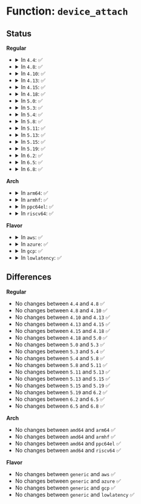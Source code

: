 # Function: <code>device_attach</code>

## Status
<b>Regular</b>
<ul>
<li>
<details>
<summary>In <code>4.4</code>: ✅</summary>

```c
int device_attach(struct device *dev);
```

**Collision:** Unique Global

**Inline:** No

**Transformation:** False

**Instances:**

```
In drivers/base/dd.c (ffffffff8154ba80)
Location: drivers/base/dd.c:610
Inline: False
Direct callers:
  - drivers/pci/bus.c:pci_bus_add_device
  - drivers/acpi/scan.c:acpi_bus_attach
  - drivers/acpi/scan.c:acpi_scan_init
  - drivers/acpi/scan.c:acpi_scan_init
  - drivers/acpi/acpi_processor.c:acpi_processor_add
  - drivers/base/bus.c:bus_rescan_devices_helper
  - drivers/usb/core/devio.c:proc_ioctl
  - drivers/input/serio/serio.c:serio_find_driver
```
**Symbols:**

```
ffffffff8154ba80-ffffffff8154ba92: device_attach (STB_GLOBAL)
```
</details>
</li>
<li>
<details>
<summary>In <code>4.8</code>: ✅</summary>

```c
int device_attach(struct device *dev);
```

**Collision:** Unique Global

**Inline:** No

**Transformation:** False

**Instances:**

```
In drivers/base/dd.c (ffffffff8159d7a0)
Location: drivers/base/dd.c:690
Inline: False
Direct callers:
  - drivers/pci/bus.c:pci_bus_add_device
  - drivers/acpi/scan.c:acpi_scan_init
  - drivers/acpi/scan.c:acpi_scan_init
  - drivers/acpi/scan.c:acpi_bus_attach
  - drivers/acpi/acpi_processor.c:acpi_processor_add
  - drivers/base/bus.c:bus_rescan_devices_helper
  - drivers/usb/core/devio.c:proc_ioctl
  - drivers/input/serio/serio.c:serio_find_driver
```
**Symbols:**

```
ffffffff8159d7a0-ffffffff8159d7b2: device_attach (STB_GLOBAL)
```
</details>
</li>
<li>
<details>
<summary>In <code>4.10</code>: ✅</summary>

```c
int device_attach(struct device *dev);
```

**Collision:** Unique Global

**Inline:** No

**Transformation:** False

**Instances:**

```
In drivers/base/dd.c (ffffffff815cbb20)
Location: drivers/base/dd.c:714
Inline: False
Direct callers:
  - drivers/pci/bus.c:pci_bus_add_device
  - drivers/acpi/scan.c:acpi_scan_init
  - drivers/acpi/scan.c:acpi_scan_init
  - drivers/acpi/scan.c:acpi_bus_attach
  - drivers/acpi/acpi_processor.c:acpi_processor_add
  - drivers/base/bus.c:bus_rescan_devices_helper
  - drivers/usb/core/devio.c:proc_ioctl
  - drivers/input/serio/serio.c:serio_find_driver
```
**Symbols:**

```
ffffffff815cbb20-ffffffff815cbb32: device_attach (STB_GLOBAL)
```
</details>
</li>
<li>
<details>
<summary>In <code>4.13</code>: ✅</summary>

```c
int device_attach(struct device *dev);
```

**Collision:** Unique Global

**Inline:** No

**Transformation:** False

**Instances:**

```
In drivers/base/dd.c (ffffffff815e06f0)
Location: drivers/base/dd.c:721
Inline: False
Direct callers:
  - drivers/pci/bus.c:pci_bus_add_device
  - drivers/acpi/scan.c:acpi_scan_init
  - drivers/acpi/scan.c:acpi_scan_init
  - drivers/acpi/scan.c:acpi_bus_attach
  - drivers/acpi/acpi_processor.c:acpi_processor_add
  - drivers/base/bus.c:bus_rescan_devices_helper
  - drivers/usb/core/devio.c:proc_ioctl
  - drivers/input/serio/serio.c:serio_find_driver
```
**Symbols:**

```
ffffffff815e06f0-ffffffff815e0702: device_attach (STB_GLOBAL)
```
</details>
</li>
<li>
<details>
<summary>In <code>4.15</code>: ✅</summary>

```c
int device_attach(struct device *dev);
```

**Collision:** Unique Global

**Inline:** No

**Transformation:** False

**Instances:**

```
In drivers/base/dd.c (ffffffff816477c0)
Location: drivers/base/dd.c:758
Inline: False
Direct callers:
  - drivers/pci/bus.c:pci_bus_add_device
  - drivers/acpi/scan.c:acpi_scan_init
  - drivers/acpi/scan.c:acpi_scan_init
  - drivers/acpi/scan.c:acpi_bus_register_early_device
  - drivers/acpi/scan.c:acpi_bus_attach
  - drivers/acpi/acpi_processor.c:acpi_processor_add
  - drivers/base/bus.c:bus_rescan_devices_helper
  - drivers/usb/core/devio.c:proc_ioctl
  - drivers/input/serio/serio.c:serio_find_driver
```
**Symbols:**

```
ffffffff816477c0-ffffffff816477d2: device_attach (STB_GLOBAL)
```
</details>
</li>
<li>
<details>
<summary>In <code>4.18</code>: ✅</summary>

```c
int device_attach(struct device *dev);
```

**Collision:** Unique Global

**Inline:** No

**Transformation:** False

**Instances:**

```
In drivers/base/dd.c (ffffffff81682cb0)
Location: drivers/base/dd.c:772
Inline: False
Direct callers:
  - drivers/pci/bus.c:pci_bus_add_device
  - drivers/acpi/scan.c:acpi_scan_init
  - drivers/acpi/scan.c:acpi_scan_init
  - drivers/acpi/scan.c:acpi_bus_register_early_device
  - drivers/acpi/scan.c:acpi_bus_attach
  - drivers/acpi/acpi_processor.c:acpi_processor_add
  - drivers/base/bus.c:bus_rescan_devices_helper
  - drivers/usb/core/devio.c:proc_ioctl
  - drivers/input/serio/serio.c:serio_find_driver
```
**Symbols:**

```
ffffffff81682cb0-ffffffff81682cc2: device_attach (STB_GLOBAL)
```
</details>
</li>
<li>
<details>
<summary>In <code>5.0</code>: ✅</summary>

```c
int device_attach(struct device *dev);
```

**Collision:** Unique Global

**Inline:** No

**Transformation:** False

**Instances:**

```
In drivers/base/dd.c (ffffffff816a28f0)
Location: drivers/base/dd.c:859
Inline: False
Direct callers:
  - drivers/pci/bus.c:pci_bus_add_device
  - drivers/acpi/scan.c:acpi_scan_init
  - drivers/acpi/scan.c:acpi_scan_init
  - drivers/acpi/scan.c:acpi_bus_register_early_device
  - drivers/acpi/scan.c:acpi_bus_attach
  - drivers/acpi/acpi_processor.c:acpi_processor_add
  - drivers/base/bus.c:bus_rescan_devices_helper
  - drivers/usb/core/devio.c:proc_ioctl
  - drivers/input/serio/serio.c:serio_find_driver
```
**Symbols:**

```
ffffffff816a28f0-ffffffff816a2902: device_attach (STB_GLOBAL)
```
</details>
</li>
<li>
<details>
<summary>In <code>5.3</code>: ✅</summary>

```c
int device_attach(struct device *dev);
```

**Collision:** Unique Global

**Inline:** No

**Transformation:** False

**Instances:**

```
In drivers/base/dd.c (ffffffff816db6a0)
Location: drivers/base/dd.c:921
Inline: False
Direct callers:
  - drivers/pci/bus.c:pci_bus_add_device
  - drivers/acpi/scan.c:acpi_scan_init
  - drivers/acpi/scan.c:acpi_scan_init
  - drivers/acpi/scan.c:acpi_bus_register_early_device
  - drivers/acpi/scan.c:acpi_bus_attach
  - drivers/acpi/acpi_processor.c:acpi_processor_add
  - drivers/base/bus.c:bus_rescan_devices_helper
  - drivers/input/serio/serio.c:serio_find_driver
```
**Symbols:**

```
ffffffff816db6a0-ffffffff816db6b2: device_attach (STB_GLOBAL)
```
</details>
</li>
<li>
<details>
<summary>In <code>5.4</code>: ✅</summary>

```c
int device_attach(struct device *dev);
```

**Collision:** Unique Global

**Inline:** No

**Transformation:** False

**Instances:**

```
In drivers/base/dd.c (ffffffff816ff670)
Location: drivers/base/dd.c:936
Inline: False
Direct callers:
  - drivers/pci/bus.c:pci_bus_add_device
  - drivers/acpi/scan.c:acpi_scan_init
  - drivers/acpi/scan.c:acpi_scan_init
  - drivers/acpi/scan.c:acpi_bus_register_early_device
  - drivers/acpi/scan.c:acpi_bus_attach
  - drivers/acpi/acpi_processor.c:acpi_processor_add
  - drivers/base/bus.c:bus_rescan_devices_helper
  - drivers/input/serio/serio.c:serio_find_driver
```
**Symbols:**

```
ffffffff816ff670-ffffffff816ff682: device_attach (STB_GLOBAL)
```
</details>
</li>
<li>
<details>
<summary>In <code>5.8</code>: ✅</summary>

```c
int device_attach(struct device *dev);
```

**Collision:** Unique Global

**Inline:** No

**Transformation:** False

**Instances:**

```
In drivers/base/dd.c (ffffffff817b9970)
Location: drivers/base/dd.c:910
Inline: False
Direct callers:
  - drivers/pci/bus.c:pci_bus_add_device
  - drivers/acpi/scan.c:acpi_bus_scan_fixed
  - drivers/acpi/scan.c:acpi_bus_scan_fixed
  - drivers/acpi/scan.c:acpi_bus_register_early_device
  - drivers/acpi/scan.c:acpi_bus_attach
  - drivers/acpi/acpi_processor.c:acpi_processor_add
  - drivers/base/bus.c:device_reprobe
  - drivers/input/serio/serio.c:serio_unregister_driver
  - drivers/input/serio/serio.c:serio_reconnect_subtree
  - drivers/input/serio/serio.c:drvctl_store
  - drivers/input/serio/serio.c:serio_handle_event
  - drivers/input/serio/serio.c:serio_handle_event
```
**Symbols:**

```
ffffffff817b9970-ffffffff817b9982: device_attach (STB_GLOBAL)
```
</details>
</li>
<li>
<details>
<summary>In <code>5.11</code>: ✅</summary>

```c
int device_attach(struct device *dev);
```

**Collision:** Unique Global

**Inline:** No

**Transformation:** False

**Instances:**

```
In drivers/base/dd.c (ffffffff817ce9a0)
Location: drivers/base/dd.c:956
Inline: False
Direct callers:
  - drivers/pci/bus.c:pci_bus_add_device
  - drivers/acpi/scan.c:acpi_bus_scan_fixed
  - drivers/acpi/scan.c:acpi_bus_scan_fixed
  - drivers/acpi/scan.c:acpi_bus_register_early_device
  - drivers/acpi/scan.c:acpi_bus_attach
  - drivers/acpi/acpi_processor.c:acpi_processor_add
  - drivers/base/bus.c:device_reprobe
  - drivers/input/serio/serio.c:serio_unregister_driver
  - drivers/input/serio/serio.c:serio_reconnect_subtree
  - drivers/input/serio/serio.c:drvctl_store
  - drivers/input/serio/serio.c:serio_handle_event
  - drivers/input/serio/serio.c:serio_handle_event
```
**Symbols:**

```
ffffffff817ce9a0-ffffffff817ce9b2: device_attach (STB_GLOBAL)
```
</details>
</li>
<li>
<details>
<summary>In <code>5.13</code>: ✅</summary>

```c
int device_attach(struct device *dev);
```

**Collision:** Unique Global

**Inline:** No

**Transformation:** False

**Instances:**

```
In drivers/base/dd.c (ffffffff817b23b0)
Location: drivers/base/dd.c:977
Inline: False
Direct callers:
  - drivers/pci/bus.c:pci_bus_add_device
  - drivers/acpi/scan.c:acpi_scan_init
  - drivers/acpi/scan.c:acpi_scan_init
  - drivers/acpi/scan.c:acpi_bus_register_early_device
  - drivers/acpi/scan.c:acpi_bus_attach
  - drivers/acpi/acpi_processor.c:acpi_processor_add
  - drivers/base/bus.c:device_reprobe
  - drivers/input/serio/serio.c:serio_unregister_driver
  - drivers/input/serio/serio.c:serio_reconnect_subtree
  - drivers/input/serio/serio.c:drvctl_store
  - drivers/input/serio/serio.c:serio_handle_event
  - drivers/input/serio/serio.c:serio_handle_event
```
**Symbols:**

```
ffffffff817b23b0-ffffffff817b23c2: device_attach (STB_GLOBAL)
```
</details>
</li>
<li>
<details>
<summary>In <code>5.15</code>: ✅</summary>

```c
int device_attach(struct device *dev);
```

**Collision:** Unique Global

**Inline:** No

**Transformation:** False

**Instances:**

```
In drivers/base/dd.c (ffffffff8183b790)
Location: drivers/base/dd.c:1011
Inline: False
Direct callers:
  - drivers/pci/bus.c:pci_bus_add_device
  - drivers/acpi/scan.c:acpi_scan_init
  - drivers/acpi/scan.c:acpi_scan_init
  - drivers/acpi/scan.c:acpi_bus_register_early_device
  - drivers/acpi/scan.c:acpi_bus_attach
  - drivers/acpi/acpi_processor.c:acpi_processor_add
  - drivers/base/bus.c:bus_rescan_devices_helper
  - drivers/input/serio/serio.c:serio_unregister_driver
  - drivers/input/serio/serio.c:serio_reconnect_subtree
  - drivers/input/serio/serio.c:drvctl_store
  - drivers/input/serio/serio.c:serio_handle_event
  - drivers/input/serio/serio.c:serio_handle_event
```
**Symbols:**

```
ffffffff8183b790-ffffffff8183b7a2: device_attach (STB_GLOBAL)
```
</details>
</li>
<li>
<details>
<summary>In <code>5.19</code>: ✅</summary>

```c
int device_attach(struct device *dev);
```

**Collision:** Unique Global

**Inline:** No

**Transformation:** False

**Instances:**

```
In drivers/base/dd.c (ffffffff8197dd60)
Location: drivers/base/dd.c:1030
Inline: False
Direct callers:
  - drivers/pci/bus.c:pci_bus_add_device
  - drivers/acpi/scan.c:acpi_bus_scan_fixed
  - drivers/acpi/scan.c:acpi_bus_scan_fixed
  - drivers/acpi/scan.c:acpi_bus_register_early_device
  - drivers/acpi/scan.c:acpi_bus_attach
  - drivers/acpi/acpi_processor.c:acpi_processor_add
  - drivers/base/bus.c:bus_rescan_devices_helper
  - drivers/usb/core/devio.c:proc_ioctl
  - drivers/input/serio/serio.c:serio_unregister_driver
  - drivers/input/serio/serio.c:serio_reconnect_subtree
  - drivers/input/serio/serio.c:drvctl_store
  - drivers/input/serio/serio.c:serio_handle_event
  - drivers/input/serio/serio.c:serio_handle_event
```
**Symbols:**

```
ffffffff8197dd60-ffffffff8197dd7a: device_attach (STB_GLOBAL)
```
</details>
</li>
<li>
<details>
<summary>In <code>6.2</code>: ✅</summary>

```c
int device_attach(struct device *dev);
```

**Collision:** Unique Global

**Inline:** No

**Transformation:** False

**Instances:**

```
In drivers/base/dd.c (ffffffff81aeb5f0)
Location: drivers/base/dd.c:1049
Inline: False
Direct callers:
  - drivers/pci/bus.c:pci_bus_add_device
  - drivers/acpi/scan.c:acpi_bus_scan_fixed
  - drivers/acpi/scan.c:acpi_bus_scan_fixed
  - drivers/acpi/scan.c:acpi_bus_register_early_device
  - drivers/acpi/scan.c:acpi_bus_attach
  - drivers/acpi/acpi_processor.c:acpi_processor_add
  - drivers/base/bus.c:bus_rescan_devices_helper
  - drivers/usb/core/devio.c:proc_ioctl
  - drivers/input/serio/serio.c:serio_unregister_driver
  - drivers/input/serio/serio.c:serio_reconnect_subtree
  - drivers/input/serio/serio.c:drvctl_store
  - drivers/input/serio/serio.c:serio_handle_event
```
**Symbols:**

```
ffffffff81aeb5f0-ffffffff81aeb60a: device_attach (STB_GLOBAL)
```
</details>
</li>
<li>
<details>
<summary>In <code>6.5</code>: ✅</summary>

```c
int device_attach(struct device *dev);
```

**Collision:** Unique Global

**Inline:** No

**Transformation:** False

**Instances:**

```
In drivers/base/dd.c (ffffffff81b398c0)
Location: drivers/base/dd.c:1071
Inline: False
Direct callers:
  - drivers/pci/bus.c:pci_bus_add_device
  - drivers/acpi/scan.c:acpi_bus_scan_fixed
  - drivers/acpi/scan.c:acpi_bus_scan_fixed
  - drivers/acpi/scan.c:acpi_bus_register_early_device
  - drivers/acpi/scan.c:acpi_bus_attach
  - drivers/acpi/acpi_processor.c:acpi_processor_add
  - drivers/base/bus.c:bus_rescan_devices_helper
  - drivers/usb/core/devio.c:proc_ioctl
  - drivers/input/serio/serio.c:serio_unregister_driver
  - drivers/input/serio/serio.c:serio_reconnect_subtree
  - drivers/input/serio/serio.c:drvctl_store
  - drivers/input/serio/serio.c:serio_handle_event
```
**Symbols:**

```
ffffffff81b398c0-ffffffff81b398da: device_attach (STB_GLOBAL)
```
</details>
</li>
<li>
<details>
<summary>In <code>6.8</code>: ✅</summary>

```c
int device_attach(struct device *dev);
```

**Collision:** Unique Global

**Inline:** No

**Transformation:** False

**Instances:**

```
In drivers/base/dd.c (ffffffff81b91380)
Location: drivers/base/dd.c:1071
Inline: False
Direct callers:
  - drivers/pci/bus.c:pci_bus_add_device
  - drivers/acpi/scan.c:acpi_bus_scan_fixed
  - drivers/acpi/scan.c:acpi_bus_scan_fixed
  - drivers/acpi/scan.c:acpi_bus_register_early_device
  - drivers/acpi/scan.c:acpi_bus_attach
  - drivers/acpi/acpi_processor.c:acpi_processor_add
  - drivers/base/bus.c:bus_rescan_devices_helper
  - drivers/usb/core/devio.c:proc_ioctl
  - drivers/input/serio/serio.c:serio_unregister_driver
  - drivers/input/serio/serio.c:serio_reconnect_subtree
  - drivers/input/serio/serio.c:drvctl_store
  - drivers/input/serio/serio.c:serio_handle_event
```
**Symbols:**

```
ffffffff81b91380-ffffffff81b9139a: device_attach (STB_GLOBAL)
```
</details>
</li>
</ul>
<b>Arch</b>
<ul>
<li>
<details>
<summary>In <code>arm64</code>: ✅</summary>

```c
int device_attach(struct device *dev);
```

**Collision:** Unique Global

**Inline:** No

**Transformation:** False

**Instances:**

```
In drivers/base/dd.c (ffff8000108ea798)
Location: drivers/base/dd.c:936
Inline: False
Direct callers:
  - drivers/bus/fsl-mc/dprc-driver.c:dprc_scan_objects
  - drivers/pci/bus.c:pci_bus_add_device
  - drivers/acpi/scan.c:acpi_scan_init
  - drivers/acpi/scan.c:acpi_scan_init
  - drivers/acpi/scan.c:acpi_bus_register_early_device
  - drivers/acpi/scan.c:acpi_bus_attach
  - drivers/acpi/acpi_processor.c:acpi_processor_add
  - drivers/base/bus.c:bus_rescan_devices_helper
  - drivers/input/serio/serio.c:serio_find_driver
```
**Symbols:**

```
ffff8000108ea798-ffff8000108ea7c8: device_attach (STB_GLOBAL)
```
</details>
</li>
<li>
<details>
<summary>In <code>armhf</code>: ✅</summary>

```c
int device_attach(struct device *dev);
```

**Collision:** Unique Global

**Inline:** No

**Transformation:** False

**Instances:**

```
In drivers/base/dd.c (c09d8874)
Location: drivers/base/dd.c:936
Inline: False
Direct callers:
  - drivers/pci/bus.c:pci_bus_add_device
  - drivers/base/bus.c:bus_rescan_devices_helper
  - drivers/usb/core/driver.c:rebind_marked_interfaces
  - drivers/usb/core/devio.c:usbdev_do_ioctl
  - drivers/input/serio/serio.c:serio_find_driver
```
**Symbols:**

```
c09d8874-c09d8894: device_attach (STB_GLOBAL)
```
</details>
</li>
<li>
<details>
<summary>In <code>ppc64el</code>: ✅</summary>

```c
int device_attach(struct device *dev);
```

**Collision:** Unique Global

**Inline:** No

**Transformation:** False

**Instances:**

```
In drivers/base/dd.c (c0000000009819d0)
Location: drivers/base/dd.c:936
Inline: False
Direct callers:
  - drivers/pci/bus.c:pci_bus_add_device
  - drivers/base/bus.c:bus_rescan_devices_helper
  - drivers/usb/core/driver.c:rebind_marked_interfaces
  - drivers/input/serio/serio.c:serio_find_driver
```
**Symbols:**

```
c0000000009819d0-c0000000009819e8: device_attach (STB_GLOBAL)
```
</details>
</li>
<li>
<details>
<summary>In <code>riscv64</code>: ✅</summary>

```c
int device_attach(struct device *dev);
```

**Collision:** Unique Global

**Inline:** No

**Transformation:** False

**Instances:**

```
In drivers/base/dd.c (ffffffe00057e5a8)
Location: drivers/base/dd.c:936
Inline: False
Direct callers:
  - drivers/pci/bus.c:pci_bus_add_device
  - drivers/base/bus.c:bus_rescan_devices_helper
  - drivers/usb/core/driver.c:rebind_marked_interfaces
  - drivers/usb/core/devio.c:usbdev_do_ioctl
  - drivers/input/serio/serio.c:serio_find_driver
```
**Symbols:**

```
ffffffe00057e5a8-ffffffe00057e5d4: device_attach (STB_GLOBAL)
```
</details>
</li>
</ul>
<b>Flavor</b>
<ul>
<li>
<details>
<summary>In <code>aws</code>: ✅</summary>

```c
int device_attach(struct device *dev);
```

**Collision:** Unique Global

**Inline:** No

**Transformation:** False

**Instances:**

```
In drivers/base/dd.c (ffffffff816c4e60)
Location: drivers/base/dd.c:936
Inline: False
Direct callers:
  - drivers/pci/bus.c:pci_bus_add_device
  - drivers/acpi/scan.c:acpi_scan_init
  - drivers/acpi/scan.c:acpi_scan_init
  - drivers/acpi/scan.c:acpi_bus_register_early_device
  - drivers/acpi/scan.c:acpi_bus_attach
  - drivers/acpi/acpi_processor.c:acpi_processor_add
  - drivers/base/bus.c:bus_rescan_devices_helper
  - drivers/input/serio/serio.c:serio_find_driver
```
**Symbols:**

```
ffffffff816c4e60-ffffffff816c4e72: device_attach (STB_GLOBAL)
```
</details>
</li>
<li>
<details>
<summary>In <code>azure</code>: ✅</summary>

```c
int device_attach(struct device *dev);
```

**Collision:** Unique Global

**Inline:** No

**Transformation:** False

**Instances:**

```
In drivers/base/dd.c (ffffffff816a00e0)
Location: drivers/base/dd.c:936
Inline: False
Direct callers:
  - drivers/pci/bus.c:pci_bus_add_device
  - drivers/acpi/scan.c:acpi_scan_init
  - drivers/acpi/scan.c:acpi_scan_init
  - drivers/acpi/scan.c:acpi_bus_register_early_device
  - drivers/acpi/scan.c:acpi_bus_attach
  - drivers/acpi/acpi_processor.c:acpi_processor_add
  - drivers/base/bus.c:bus_rescan_devices_helper
  - drivers/input/serio/serio.c:serio_find_driver
```
**Symbols:**

```
ffffffff816a00e0-ffffffff816a00f2: device_attach (STB_GLOBAL)
```
</details>
</li>
<li>
<details>
<summary>In <code>gcp</code>: ✅</summary>

```c
int device_attach(struct device *dev);
```

**Collision:** Unique Global

**Inline:** No

**Transformation:** False

**Instances:**

```
In drivers/base/dd.c (ffffffff816f3330)
Location: drivers/base/dd.c:936
Inline: False
Direct callers:
  - drivers/pci/bus.c:pci_bus_add_device
  - drivers/acpi/scan.c:acpi_scan_init
  - drivers/acpi/scan.c:acpi_scan_init
  - drivers/acpi/scan.c:acpi_bus_register_early_device
  - drivers/acpi/scan.c:acpi_bus_attach
  - drivers/acpi/acpi_processor.c:acpi_processor_add
  - drivers/base/bus.c:bus_rescan_devices_helper
  - drivers/input/serio/serio.c:serio_find_driver
```
**Symbols:**

```
ffffffff816f3330-ffffffff816f3342: device_attach (STB_GLOBAL)
```
</details>
</li>
<li>
<details>
<summary>In <code>lowlatency</code>: ✅</summary>

```c
int device_attach(struct device *dev);
```

**Collision:** Unique Global

**Inline:** No

**Transformation:** False

**Instances:**

```
In drivers/base/dd.c (ffffffff8170db60)
Location: drivers/base/dd.c:936
Inline: False
Direct callers:
  - drivers/pci/bus.c:pci_bus_add_device
  - drivers/acpi/scan.c:acpi_scan_init
  - drivers/acpi/scan.c:acpi_scan_init
  - drivers/acpi/scan.c:acpi_bus_register_early_device
  - drivers/acpi/scan.c:acpi_bus_attach
  - drivers/acpi/acpi_processor.c:acpi_processor_add
  - drivers/base/bus.c:bus_rescan_devices_helper
  - drivers/input/serio/serio.c:serio_find_driver
```
**Symbols:**

```
ffffffff8170db60-ffffffff8170db72: device_attach (STB_GLOBAL)
```
</details>
</li>
</ul>

## Differences
<b>Regular</b>
<ul>
<li>
No changes between <code>4.4</code> and <code>4.8</code> ✅
</li>
<li>
No changes between <code>4.8</code> and <code>4.10</code> ✅
</li>
<li>
No changes between <code>4.10</code> and <code>4.13</code> ✅
</li>
<li>
No changes between <code>4.13</code> and <code>4.15</code> ✅
</li>
<li>
No changes between <code>4.15</code> and <code>4.18</code> ✅
</li>
<li>
No changes between <code>4.18</code> and <code>5.0</code> ✅
</li>
<li>
No changes between <code>5.0</code> and <code>5.3</code> ✅
</li>
<li>
No changes between <code>5.3</code> and <code>5.4</code> ✅
</li>
<li>
No changes between <code>5.4</code> and <code>5.8</code> ✅
</li>
<li>
No changes between <code>5.8</code> and <code>5.11</code> ✅
</li>
<li>
No changes between <code>5.11</code> and <code>5.13</code> ✅
</li>
<li>
No changes between <code>5.13</code> and <code>5.15</code> ✅
</li>
<li>
No changes between <code>5.15</code> and <code>5.19</code> ✅
</li>
<li>
No changes between <code>5.19</code> and <code>6.2</code> ✅
</li>
<li>
No changes between <code>6.2</code> and <code>6.5</code> ✅
</li>
<li>
No changes between <code>6.5</code> and <code>6.8</code> ✅
</li>
</ul>
<b>Arch</b>
<ul>
<li>
No changes between <code>amd64</code> and <code>arm64</code> ✅
</li>
<li>
No changes between <code>amd64</code> and <code>armhf</code> ✅
</li>
<li>
No changes between <code>amd64</code> and <code>ppc64el</code> ✅
</li>
<li>
No changes between <code>amd64</code> and <code>riscv64</code> ✅
</li>
</ul>
<b>Flavor</b>
<ul>
<li>
No changes between <code>generic</code> and <code>aws</code> ✅
</li>
<li>
No changes between <code>generic</code> and <code>azure</code> ✅
</li>
<li>
No changes between <code>generic</code> and <code>gcp</code> ✅
</li>
<li>
No changes between <code>generic</code> and <code>lowlatency</code> ✅
</li>
</ul>

